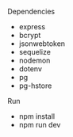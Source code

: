 Dependencies
- express
- bcrypt
- jsonwebtoken
- sequelize 
- nodemon
- dotenv
- pg
- pg-hstore

Run
- npm install
- npm run dev
